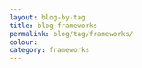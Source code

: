 ```yaml
---
layout: blog-by-tag
title: blog-frameworks
permalink: blog/tag/frameworks/
colour:
category: frameworks
---
```

